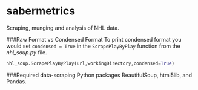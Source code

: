 # sabermetrics
Scraping, munging and analysis of NHL data.

###Raw Format vs Condensed Format
To print condensed format you would set `condensed = True` in the
`ScrapePlayByPlay` function from the *nhl_soup.py* file.
```python
nhl_soup.ScrapePlayByPlay(url,workingDirectory,condensed=True)
```

###Required data-scraping Python packages
BeautifulSoup, html5lib, and Pandas.
